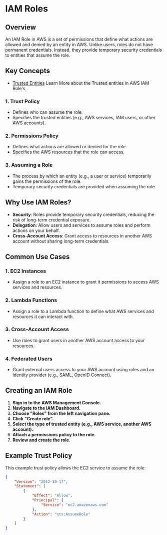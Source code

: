 # IAM Roles

## Overview

An IAM Role in AWS is a set of permissions that define what actions are allowed and denied by an entity in AWS. Unlike users, roles do not have permanent credentials. Instead, they provide temporary security credentials to entities that assume the role.

## Key Concepts

- [Trusted Entities](./Trusted_Entity.md) Learn More about the Trusted entities in AWS IAM Role's

### 1. **Trust Policy**
   - Defines who can assume the role.
   - Specifies the trusted entities (e.g., AWS services, IAM users, or other AWS accounts).

### 2. **Permissions Policy**
   - Defines what actions are allowed or denied for the role.
   - Specifies the AWS resources that the role can access.

### 3. **Assuming a Role**
   - The process by which an entity (e.g., a user or service) temporarily gains the permissions of the role.
   - Temporary security credentials are provided when assuming the role.

## Why Use IAM Roles?

- **Security**: Roles provide temporary security credentials, reducing the risk of long-term credential exposure.
- **Delegation**: Allow users and services to assume roles and perform actions on your behalf.
- **Cross-Account Access**: Grant access to resources in another AWS account without sharing long-term credentials.

## Common Use Cases

### 1. **EC2 Instances**
   - Assign a role to an EC2 instance to grant it permissions to access AWS services and resources.

### 2. **Lambda Functions**
   - Assign a role to a Lambda function to define what AWS services and resources it can interact with.

### 3. **Cross-Account Access**
   - Use roles to grant users in another AWS account access to your resources.

### 4. **Federated Users**
   - Grant external users access to your AWS account using roles and an identity provider (e.g., SAML, OpenID Connect).

## Creating an IAM Role

1. **Sign in to the AWS Management Console.**
2. **Navigate to the IAM Dashboard.**
3. **Choose "Roles" from the left navigation pane.**
4. **Click "Create role".**
5. **Select the type of trusted entity (e.g., AWS service, another AWS account).**
6. **Attach a permissions policy to the role.**
7. **Review and create the role.**

## Example Trust Policy

This example trust policy allows the EC2 service to assume the role:

```json
{
    "Version": "2012-10-17",
    "Statement": [
        {
            "Effect": "Allow",
            "Principal": {
                "Service": "ec2.amazonaws.com"
            },
            "Action": "sts:AssumeRole"
        }
    ]
}
```